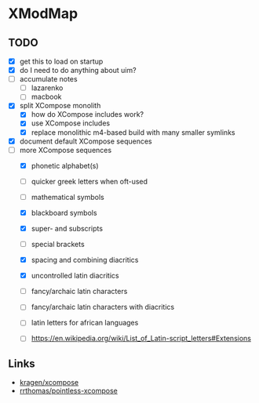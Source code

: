 # XModMap

## TODO

* [x] get this to load on startup
* [x] do I need to do anything about uim?
* [ ] accumulate notes
    * [ ] lazarenko
    * [ ] macbook
* [x] split XCompose monolith
    * [x] how do XCompose includes work?
    * [x] use XCompose includes
    * [x] replace monolithic m4-based build with many smaller symlinks
* [x] document default XCompose sequences
* [ ] more XCompose sequences
    * [x] phonetic alphabet(s)
    * [ ] quicker greek letters when oft-used
    * [ ] mathematical symbols
    * [x] blackboard symbols
    * [x] super- and subscripts
    * [ ] special brackets
    * [x] spacing and combining diacritics
    * [x] uncontrolled latin diacritics
    * [ ] fancy/archaic latin characters
    * [ ] fancy/archaic latin characters with diacritics
    * [ ] latin letters for african languages
    * [ ] https://en.wikipedia.org/wiki/List_of_Latin-script_letters#Extensions



## Links

  * [kragen/xcompose](https://github.com/kragen/xcompose)
  * [rrthomas/pointless-xcompose](https://github.com/rrthomas/pointless-xcompose/)
